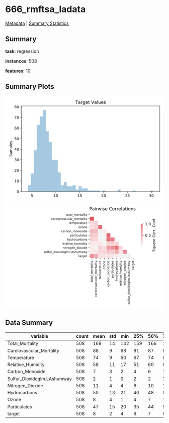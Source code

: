 # 666_rmftsa_ladata

[Metadata](metadata.yaml) | [Summary Statistics](summary_stats.csv)

## Summary

**task**: regression

**instances**: 508

**features**: 10

## Summary Plots

![Labels](label.svg)
![Corr](corr.svg)

## Data Summary

|	variable	|	count	|	mean	|	std	|	min	|	25%	|	50%	|	75%	|	max|
| --- | --- | --- | --- | --- | --- | --- | --- | --- |
|	Total_Mortality	|	508	|	169	|	14	|	142	|	159	|	166	|	176	|	231
|	Cardiovascular_Mortality	|	508	|	88	|	9	|	68	|	81	|	87	|	94	|	132
|	Temperature	|	508	|	74	|	9	|	50	|	67	|	74	|	81	|	99
|	Relative_Humidity	|	508	|	58	|	11	|	17	|	51	|	60	|	67	|	93
|	Carbon_Monoxide	|	508	|	7	|	3	|	2	|	4	|	6	|	10	|	22
|	Sulfur_Dioxideglm.LAshumway	|	508	|	2	|	1	|	0	|	2	|	2	|	3	|	6
|	Nitrogen_Dioxide	|	508	|	11	|	4	|	4	|	8	|	10	|	13	|	25
|	Hydrocarbons	|	508	|	50	|	13	|	21	|	40	|	48	|	59	|	100
|	Ozone	|	508	|	8	|	4	|	1	|	4	|	7	|	11	|	22
|	Particulates	|	508	|	47	|	15	|	20	|	35	|	44	|	57	|	97
|	target	|	508	|	8	|	2	|	4	|	6	|	7	|	9	|	30
